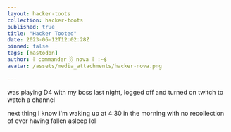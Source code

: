 ```yaml
---
layout: hacker-toots
collection: hacker-toots
published: true
title: "Hacker Tooted"
date: 2023-06-12T12:02:28Z
pinned: false
tags: [mastodon]
author: ⸸ commander ░ nova ⸸ :~$
avatar: /assets/media_attachments/hacker-nova.png

---
```


<p>was playing D4 with my boss last night, logged off and turned on twitch to watch a channel</p><p>next thing I know i&#39;m waking up at 4:30 in the morning with no recollection of ever having fallen asleep lol</p>


